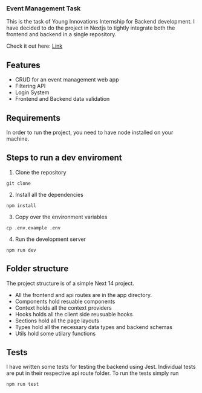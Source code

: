 ### Event Management Task

This is the task of Young Innovations Internship for Backend development. I have decided to do the project in Nextjs to tightly integrate both the frontend and backend in a single repository.

Check it out here: [Link](https://event-mgmt2.vercel.app/)

## Features

- CRUD for an event management web app
- Filtering API
- Login System
- Frontend and Backend data validation

## Requirements

In order to run the project, you need to have node installed on your machine.

## Steps to run a dev enviroment

1. Clone the repository
```shell
git clone
```

2. Install all the dependencies
```shell
npm install
```

3. Copy over the environment variables
```shell
cp .env.example .env
```

4. Run the development server
```shell
npm run dev
```

## Folder structure

The project structure is of a simple Next 14 project. 

- All the frontend and api routes are in the app directory.
- Components hold resuable components
- Context holds all the context providers
- Hooks holds all the client side reusuable hooks
- Sections hold all the page layouts
- Types hold all the necessary data types and backend schemas
- Utils hold some utilary functions

## Tests

I have written some tests for testing the backend using Jest. Individual tests are put in their respective api route folder.
To run the tests simply run

```shell
npm run test
```